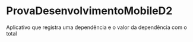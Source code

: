 # ProvaDesenvolvimentoMobileD2
Aplicativo que registra uma dependência e o valor da dependência com o total
